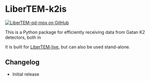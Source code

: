 # LiberTEM-k2is

[![LiberTEM-qd-mpx on GitHub](https://img.shields.io/badge/GitHub-MIT-informational)](https://github.com/LiberTEM/LiberTEM-rs)

This is a Python package for efficiently receiving data from
Gatan K2 detectors, both in 

It is built for [LiberTEM-live](https://github.com/libertem/libertem-live), but can
also be used stand-alone.

## Changelog

- Initial release
